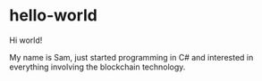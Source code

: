 # hello-world
Hi world!

My name is Sam, just started programming in C# and interested in everything involving the blockchain technology.
